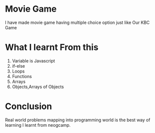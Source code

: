 # Movie Game

I have made movie game having multiple choice option just like Our KBC Game

# What I learnt From this
1. Variable is Javascript
1. if-else 
1. Loops
1. Functions
1. Arrays
1. Objects,Arrays of Objects

# Conclusion
Real world problems mapping into programming world is the best way of learning I learnt from neogcamp.
